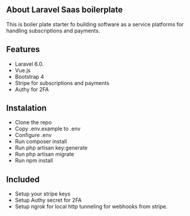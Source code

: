 ## About Laravel Saas boilerplate

This is boiler plate starter fo building software as a service platforms for handling subscriptions and payments.

## Features 

- Laravel 6.0.
- Vue.js 
- Bootstrap 4
- Stripe for subscriptions and payments
- Authy for 2FA




## Instalation

- Clone the repo
- Copy .env.example to .env
- Configure .env
- Run composer install
- Run php artisan key:generate
- Run php artisan migrate
- Run npm install

## Included
- Setup your stripe keys
- Setup Authy secret for 2FA
- Setup ngrok for local http tunneling for webhooks from stripe.